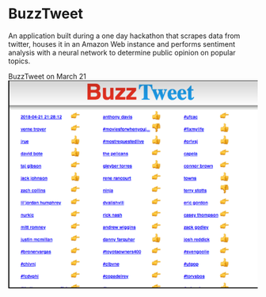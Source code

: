 # BuzzTweet

An application built during a one day hackathon that scrapes data from twitter, houses it in an Amazon Web instance and performs sentiment analysis with a neural network to determine public opinion on popular topics.


BuzzTweet on March 21
     ![image one](https://github.com/DouglasAbrams/BuzzTweet/blob/master/bt.PNG)
